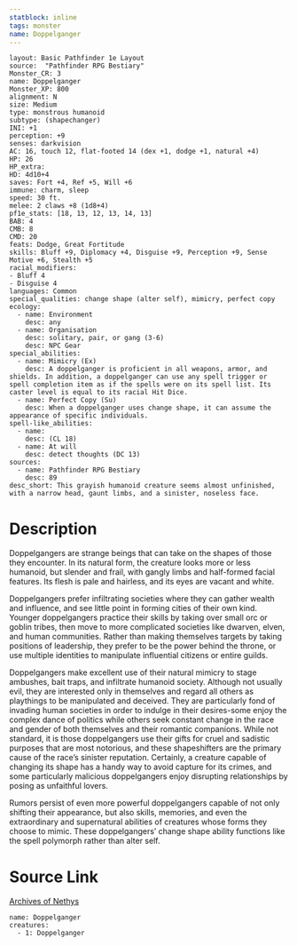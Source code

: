 ```yaml
---
statblock: inline
tags: monster
name: Doppelganger
---
```

```statblock
layout: Basic Pathfinder 1e Layout
source:  "Pathfinder RPG Bestiary"
Monster_CR: 3
name: Doppelganger
Monster_XP: 800
alignment: N
size: Medium
type: monstrous humanoid
subtype: (shapechanger)
INI: +1
perception: +9
senses: darkvision
AC: 16, touch 12, flat-footed 14 (dex +1, dodge +1, natural +4)
HP: 26
HP_extra: 
HD: 4d10+4
saves: Fort +4, Ref +5, Will +6
immune: charm, sleep
speed: 30 ft.
melee: 2 claws +8 (1d8+4)
pf1e_stats: [18, 13, 12, 13, 14, 13]
BAB: 4
CMB: 8
CMD: 20
feats: Dodge, Great Fortitude
skills: Bluff +9, Diplomacy +4, Disguise +9, Perception +9, Sense Motive +6, Stealth +5
racial_modifiers:
- Bluff 4
- Disguise 4
languages: Common
special_qualities: change shape (alter self), mimicry, perfect copy
ecology:
  - name: Environment
    desc: any
  - name: Organisation
    desc: solitary, pair, or gang (3-6)
    desc: NPC Gear
special_abilities:
  - name: Mimicry (Ex)
    desc: A doppelganger is proficient in all weapons, armor, and shields. In addition, a doppelganger can use any spell trigger or spell completion item as if the spells were on its spell list. Its caster level is equal to its racial Hit Dice.
  - name: Perfect Copy (Su)
    desc: When a doppelganger uses change shape, it can assume the appearance of specific individuals.
spell-like_abilities:
  - name:
    desc: (CL 18)
  - name: At will
    desc: detect thoughts (DC 13)
sources:
  - name: Pathfinder RPG Bestiary
    desc: 89
desc_short: This grayish humanoid creature seems almost unfinished, with a narrow head, gaunt limbs, and a sinister, noseless face.
```
# Description
Doppelgangers are strange beings that can take on the shapes of those they encounter. In its natural form, the creature looks more or less humanoid, but slender and frail, with gangly limbs and half-formed facial features. Its flesh is pale and hairless, and its eyes are vacant and white.

Doppelgangers prefer infiltrating societies where they can gather wealth and influence, and see little point in forming cities of their own kind. Younger doppelgangers practice their skills by taking over small orc or goblin tribes, then move to more complicated societies like dwarven, elven, and human communities. Rather than making themselves targets by taking positions of leadership, they prefer to be the power behind the throne, or use multiple identities to manipulate influential citizens or entire guilds.

Doppelgangers make excellent use of their natural mimicry to stage ambushes, bait traps, and infiltrate humanoid society. Although not usually evil, they are interested only in themselves and regard all others as playthings to be manipulated and deceived. They are particularly fond of invading human societies in order to indulge in their desires-some enjoy the complex dance of politics while others seek constant change in the race and gender of both themselves and their romantic companions. While not standard, it is those doppelgangers use their gifts for cruel and sadistic purposes that are most notorious, and these shapeshifters are the primary cause of the race’s sinister reputation. Certainly, a creature capable of changing its shape has a handy way to avoid capture for its crimes, and some particularly malicious doppelgangers enjoy disrupting relationships by posing as unfaithful lovers.

Rumors persist of even more powerful doppelgangers capable of not only shifting their appearance, but also skills, memories, and even the extraordinary and supernatural abilities of creatures whose forms they choose to mimic. These doppelgangers’ change shape ability functions like the spell polymorph rather than alter self.
# Source Link
[Archives of Nethys](https://aonprd.com/MonsterDisplay.aspx?ItemName=Doppelganger)
```encounter-table
name: Doppelganger
creatures:
  - 1: Doppelganger
```
